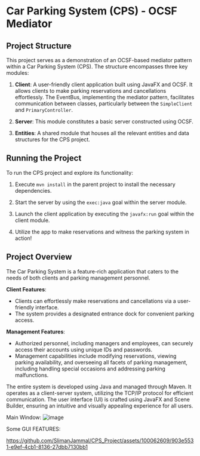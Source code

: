 # Car Parking System (CPS) - OCSF Mediator 

## Project Structure

This project serves as a demonstration of an OCSF-based mediator pattern within a Car Parking System (CPS). The structure encompasses three key modules:

1. **Client**: A user-friendly client application built using JavaFX and OCSF. It allows clients to make parking reservations and cancellations effortlessly. The EventBus, implementing the mediator pattern, facilitates communication between classes, particularly between the `SimpleClient` and `PrimaryController`.

2. **Server**: This module constitutes a basic server constructed using OCSF.

3. **Entities**: A shared module that houses all the relevant entities and data structures for the CPS project.

## Running the Project

To run the CPS project and explore its functionality:

1. Execute `mvn install` in the parent project to install the necessary dependencies.

2. Start the server by using the `exec:java` goal within the server module.

3. Launch the client application by executing the `javafx:run` goal within the client module.

4. Utilize the app to make reservations and witness the parking system in action!

## Project Overview

The Car Parking System is a feature-rich application that caters to the needs of both clients and parking management personnel.

**Client Features**:
- Clients can effortlessly make reservations and cancellations via a user-friendly interface.
- The system provides a designated entrance dock for convenient parking access.

**Management Features**:
- Authorized personnel, including managers and employees, can securely access their accounts using unique IDs and passwords.
- Management capabilities include modifying reservations, viewing parking availability, and overseeing all facets of parking management, including handling special occasions and addressing parking malfunctions.

The entire system is developed using Java and managed through Maven. It operates as a client-server system, utilizing the TCP/IP protocol for efficient communication. The user interface (UI) is crafted using JavaFX and Scene Builder, ensuring an intuitive and visually appealing experience for all users.





Main Window:
![image](https://github.com/SlimanJammal/CPS_Project/assets/100062609/9c15d044-7fdf-4d51-a0e2-254030069bb0)


Some GUI FEATURES: 




https://github.com/SlimanJammal/CPS_Project/assets/100062609/903e5531-e9ef-4cb1-8136-27dbb7130bb1








